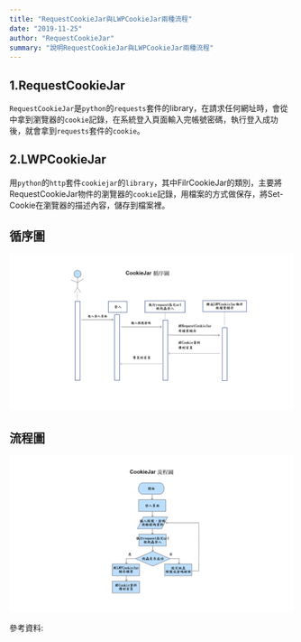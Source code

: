 ```yaml
---
title: "RequestCookieJar與LWPCookieJar兩種流程"
date: "2019-11-25"
author: "RequestCookieJar"
summary: "說明RequestCookieJar與LWPCookieJar兩種流程"
---
```




## 1.RequestCookieJar

`RequestCookieJar`是`python`的`requests`套件的library，在請求任何網址時，會從中拿到瀏覽器的`cookie`記錄，在系統登入頁面輸入完帳號密碼，執行登入成功後，就會拿到`requests`套件的`cookie`。



## 2.LWPCookieJar

用`python`的`http`套件`cookiejar`的`library`，其中FilrCookieJar的類別，主要將RequestCookieJar物件的瀏覽器的`cookie`記錄，用檔案的方式做保存，將Set-Cookie在瀏覽器的描述內容，儲存到檔案裡。



## 循序圖

![CookieJarUML](https://raw.githubusercontent.com/coolgood88142/markdown_note/master/assets/images/CookieJarUML.png)



## 流程圖

![sport-cookie](https://raw.githubusercontent.com/coolgood88142/markdown_note/master/assets/images/sport-cookie.png)

參考資料:



